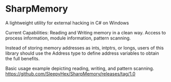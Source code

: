 # SharpMemory
A lightweight utility for external hacking in C# on Windows


Current Capabilities:
Reading and Writing memory in a clean way.
Access to process information, module information, pattern scanning.

Instead of storing memory addresses as ints, intptrs, or longs, users of this library should use the Address type to define address variables to obtain the full benefits.

Basic usage example depicting reading, writing, and pattern scanning.
https://github.com/SleepyHex/SharpMemory/releases/tag/1.0
